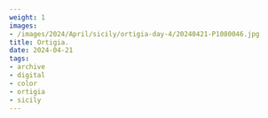 ```yaml
---
weight: 1
images:
- /images/2024/April/sicily/ortigia-day-4/20240421-P1080046.jpg
title: Ortigia.
date: 2024-04-21
tags:
- archive
- digital
- color
- ortigia
- sicily
---
```


